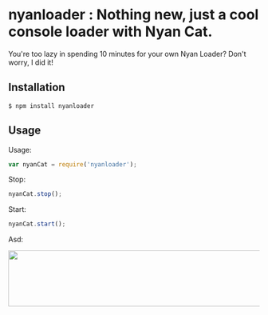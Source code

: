 nyanloader : Nothing new, just a cool console loader with Nyan Cat.
==========

You're too lazy in spending 10 minutes for your own Nyan Loader?
Don't worry, I did it!


## Installation

	$ npm install nyanloader

## Usage

Usage:

```javascript
var nyanCat = require('nyanloader');
```

Stop:

```javascript
nyanCat.stop();
```

Start:

```javascript
nyanCat.start();
```

Asd:

<img src="https://raw.github.com/milkandsour/nyanloader/master/screenshot.png" width="661" height="112" />

